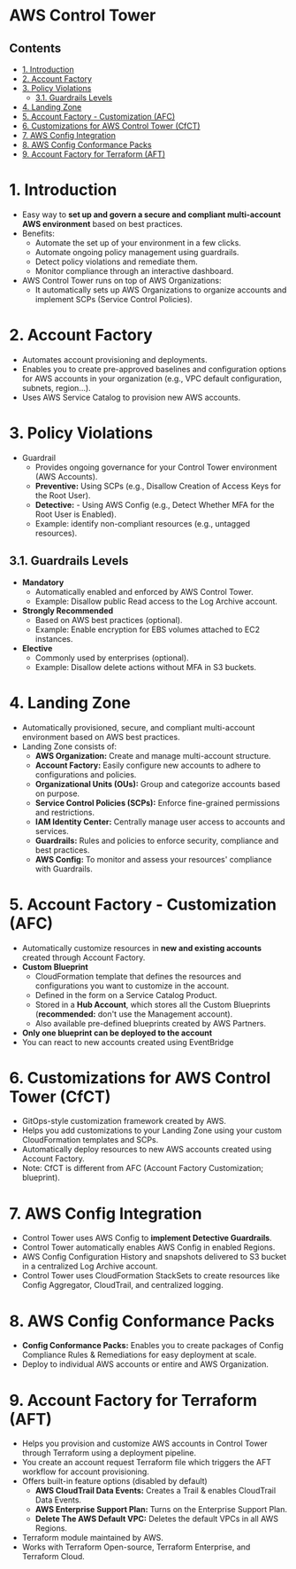 # AWS Control Tower<!-- omit in toc -->

## Contents <!-- omit in toc -->

- [1. Introduction](#1-introduction)
- [2. Account Factory](#2-account-factory)
- [3. Policy Violations](#3-policy-violations)
  - [3.1. Guardrails Levels](#31-guardrails-levels)
- [4. Landing Zone](#4-landing-zone)
- [5. Account Factory - Customization (AFC)](#5-account-factory---customization-afc)
- [6. Customizations for AWS Control Tower (CfCT)](#6-customizations-for-aws-control-tower-cfct)
- [7. AWS Config Integration](#7-aws-config-integration)
- [8. AWS Config Conformance Packs](#8-aws-config-conformance-packs)
- [9. Account Factory for Terraform (AFT)](#9-account-factory-for-terraform-aft)

# 1. Introduction

- Easy way to **set up and govern a secure and compliant multi-account AWS environment** based on best practices.
- Benefits:
  - Automate the set up of your environment in a few clicks.
  - Automate ongoing policy management using guardrails.
  - Detect policy violations and remediate them.
  - Monitor compliance through an interactive dashboard.
- AWS Control Tower runs on top of AWS Organizations:
  - It automatically sets up AWS Organizations to organize accounts and implement SCPs (Service Control Policies).

# 2. Account Factory

- Automates account provisioning and deployments.
- Enables you to create pre-approved baselines and configuration options for AWS accounts in your organization (e.g., VPC default configuration, subnets, region...).
- Uses AWS Service Catalog to provision new AWS accounts.

# 3. Policy Violations

- Guardrail
  - Provides ongoing governance for your Control Tower environment (AWS Accounts).
  - **Preventive:** Using SCPs (e.g., Disallow Creation of Access Keys for the Root User).
  - **Detective:** - Using AWS Config (e.g., Detect Whether MFA for the Root User is Enabled).
  - Example: identify non-compliant resources (e.g., untagged resources).

## 3.1. Guardrails Levels

- **Mandatory**
  - Automatically enabled and enforced by AWS Control Tower.
  - Example: Disallow public Read access to the Log Archive account.
- **Strongly Recommended**
  - Based on AWS best practices (optional).
  - Example: Enable encryption for EBS volumes attached to EC2 instances.
- **Elective**
  - Commonly used by enterprises (optional).
  - Example: Disallow delete actions without MFA in S3 buckets.

# 4. Landing Zone

- Automatically provisioned, secure, and compliant multi-account environment based on AWS best practices.
- Landing Zone consists of:
  - **AWS Organization:** Create and manage multi-account structure.
  - **Account Factory:** Easily configure new accounts to adhere to configurations and policies.
  - **Organizational Units (OUs):** Group and categorize accounts based on purpose.
  - **Service Control Policies (SCPs):** Enforce fine-grained permissions and restrictions.
  - **IAM Identity Center:** Centrally manage user access to accounts and services.
  - **Guardrails:** Rules and policies to enforce security, compliance and best practices.
  - **AWS Config:** To monitor and assess your resources' compliance with Guardrails.

# 5. Account Factory - Customization (AFC)

- Automatically customize resources in **new and existing accounts** created through Account Factory.
- **Custom Blueprint**
  - CloudFormation template that defines the resources and configurations you want to customize in the account.
  - Defined in the form on a Service Catalog Product.
  - Stored in a **Hub Account**, which stores all the Custom Blueprints (**recommended:** don't use the Management account).
  - Also available pre-defined blueprints created by AWS Partners.
- **Only one blueprint can be deployed to the account**
- You can react to new accounts created using EventBridge

# 6. Customizations for AWS Control Tower (CfCT)

- GitOps-style customization framework created by AWS.
- Helps you add customizations to your Landing Zone using your custom CloudFormation templates and SCPs.
- Automatically deploy resources to new AWS accounts created using Account Factory.
- Note: CfCT is different from AFC (Account Factory Customization; blueprint).

# 7. AWS Config Integration

- Control Tower uses AWS Config to **implement Detective Guardrails**.
- Control Tower automatically enables AWS Config in enabled Regions.
- AWS Config Configuration History and snapshots delivered to S3 bucket in a centralized Log Archive account.
- Control Tower uses CloudFormation StackSets to create resources like Config Aggregator, CloudTrail, and centralized logging.

# 8. AWS Config Conformance Packs

- **Config Conformance Packs:** Enables you to create packages of Config Compliance Rules & Remediations for easy deployment at scale.
- Deploy to individual AWS accounts or entire and AWS Organization.

# 9. Account Factory for Terraform (AFT)

- Helps you provision and customize AWS accounts in Control Tower through Terraform using a deployment pipeline.
- You create an account request Terraform file which triggers the AFT workflow for account provisioning.
- Offers built-in feature options (disabled by default)
  - **AWS CloudTrail Data Events:** Creates a Trail & enables CloudTrail Data Events.
  - **AWS Enterprise Support Plan:** Turns on the Enterprise Support Plan.
  - **Delete The AWS Default VPC:** Deletes the default VPCs in all AWS Regions.
- Terraform module maintained by AWS.
- Works with Terraform Open-source, Terraform Enterprise, and Terraform Cloud.
